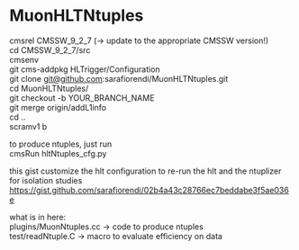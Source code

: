 # MuonHLTNtuples

cmsrel CMSSW_9_2_7  (-> update to the appropriate CMSSW version!)   
cd CMSSW_9_2_7/src  
cmsenv    
git cms-addpkg HLTrigger/Configuration    
git clone git@github.com:sarafiorendi/MuonHLTNtuples.git    
cd MuonHLTNtuples/  
git checkout -b YOUR_BRANCH_NAME  
git merge origin/addL1info  
cd ..  
scramv1 b   
  
to produce ntuples, just run    
cmsRun hltNtuples_cfg.py

this gist customize the hlt configuration to re-run the hlt and the ntuplizer for isolation studies
https://gist.github.com/sarafiorendi/02b4a43c28766ec7beddabe3f5ae036e
  
what is in here:  
plugins/MuonNtuples.cc → code to produce ntuples   
test/readNtuple.C      → macro to evaluate efficiency on data  
